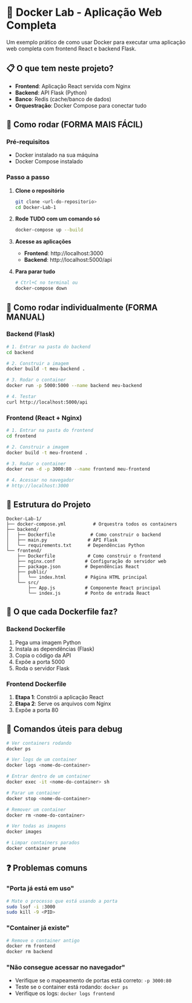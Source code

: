 # 🐳 Docker Lab - Aplicação Web Completa

Um exemplo prático de como usar Docker para executar uma aplicação web completa com frontend React e backend Flask.

## 📋 O que tem neste projeto?

- **Frontend**: Aplicação React servida com Nginx
- **Backend**: API Flask (Python) 
- **Banco**: Redis (cache/banco de dados)
- **Orquestração**: Docker Compose para conectar tudo

## 🚀 Como rodar (FORMA MAIS FÁCIL)

### Pré-requisitos
- Docker instalado na sua máquina
- Docker Compose instalado

### Passo a passo

1. **Clone o repositório**
   ```bash
   git clone <url-do-repositorio>
   cd Docker-Lab-1
   ```

2. **Rode TUDO com um comando só**
   ```bash
   docker-compose up --build
   ```

3. **Acesse as aplicações**
   - **Frontend**: http://localhost:3000
   - **Backend**: http://localhost:5000/api

4. **Para parar tudo**
   ```bash
   # Ctrl+C no terminal ou
   docker-compose down
   ```

## 🔧 Como rodar individualmente (FORMA MANUAL)

### Backend (Flask)

```bash
# 1. Entrar na pasta do backend
cd backend

# 2. Construir a imagem
docker build -t meu-backend .

# 3. Rodar o container
docker run -p 5000:5000 --name backend meu-backend

# 4. Testar
curl http://localhost:5000/api
```

### Frontend (React + Nginx)

```bash
# 1. Entrar na pasta do frontend
cd frontend

# 2. Construir a imagem
docker build -t meu-frontend .

# 3. Rodar o container
docker run -d -p 3000:80 --name frontend meu-frontend

# 4. Acessar no navegador
# http://localhost:3000
```

## 📁 Estrutura do Projeto

```
Docker-Lab-1/
├── docker-compose.yml          # Orquestra todos os containers
├── backend/
│   ├── Dockerfile             # Como construir o backend
│   ├── main.py               # API Flask
│   └── requirements.txt      # Dependências Python
└── frontend/
    ├── Dockerfile            # Como construir o frontend  
    ├── nginx.conf           # Configuração do servidor web
    ├── package.json         # Dependências React
    ├── public/
    │   └── index.html       # Página HTML principal
    └── src/
        ├── App.js           # Componente React principal
        └── index.js         # Ponto de entrada React
```

## 🎯 O que cada Dockerfile faz?

### Backend Dockerfile
1. Pega uma imagem Python
2. Instala as dependências (Flask)
3. Copia o código da API
4. Expõe a porta 5000
5. Roda o servidor Flask

### Frontend Dockerfile
1. **Etapa 1**: Constrói a aplicação React
2. **Etapa 2**: Serve os arquivos com Nginx
3. Expõe a porta 80

## 🐛 Comandos úteis para debug

```bash
# Ver containers rodando
docker ps

# Ver logs de um container
docker logs <nome-do-container>

# Entrar dentro de um container
docker exec -it <nome-do-container> sh

# Parar um container
docker stop <nome-do-container>

# Remover um container
docker rm <nome-do-container>

# Ver todas as imagens
docker images

# Limpar containers parados
docker container prune
```

## ❓ Problemas comuns

### "Porta já está em uso"
```bash
# Mate o processo que está usando a porta
sudo lsof -i :3000
sudo kill -9 <PID>
```

### "Container já existe"
```bash
# Remove o container antigo
docker rm frontend
docker rm backend
```

### "Não consegue acessar no navegador"
- Verifique se o mapeamento de portas está correto: `-p 3000:80`
- Teste se o container está rodando: `docker ps`
- Verifique os logs: `docker logs frontend`